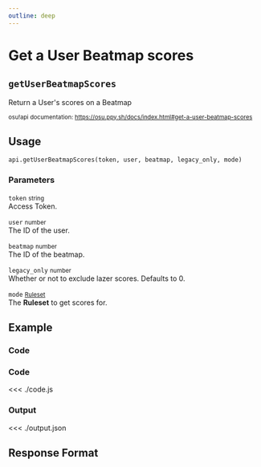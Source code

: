 ```yaml
---
outline: deep
---
```


# Get a User Beatmap scores <Badge type="info" text="GET"/>

## `getUserBeatmapScores`

Return a User's scores on a Beatmap

<small>osu!api documentation: https://osu.ppy.sh/docs/index.html#get-a-user-beatmap-scores</small>

## Usage

`api.getUserBeatmapScores(token, user, beatmap, legacy_only, mode)`

### Parameters

`token` <small>string</small><br>
Access Token.

`user` <small>number</small><br>
The ID of the user.

`beatmap` <small>number</small><br>
The ID of the beatmap.

`legacy_only` <small>number</small> <Badge type="tip" text="optional" /><br>
Whether or not to exclude lazer scores. Defaults to 0.

`mode` <small>[Ruleset](../../types/parameter/ruleset)</small> <Badge type="tip" text="optional" /><br>
The **Ruleset** to get scores for.

## Example

### Code

### Code
<<< ./code.js

### Output
<<< ./output.json

## Response Format

<!--@include: ./response.md-->